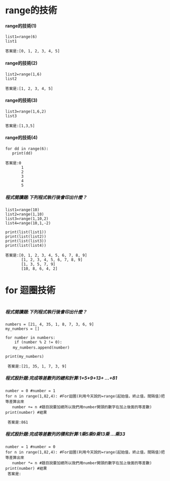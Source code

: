 

# range的技術
#### range的技術(1)
```
list1=range(6)
list1
```
```
答案是:[0, 1, 2, 3, 4, 5]
```
#### range的技術(2)
```
list2=range(1,6)
list2
```
```
答案是:[1, 2, 3, 4, 5]
```
#### range的技術(3)
```
list3=range(1,6,2)
list3
```
```
答案是:[1,3,5]
```
#### range的技術(4)
```
for dd in range(6):
   print(dd)
```
```
答案是:0
       1
       2
       3
       4
       5
```
##### 程式閱讀題:下列程式執行後會印出什麼？
```
list1=range(10)
list2=range(1,10)
list3=range(1,10,2)
list4=range(10,1,-2)

print(list(list1))
print(list(list2))
print(list(list3)) 
print(list(list4))  

```
```
答案是:[0, 1, 2, 3, 4, 5, 6, 7, 8, 9]
       [1, 2, 3, 4, 5, 6, 7, 8, 9]
       [1, 3, 5, 7, 9]
       [10, 8, 6, 4, 2]
```
# for 迴圈技術

```

```
##### 程式閱讀題:下列程式執行後會印出什麼？
```
numbers = [21, 4, 35, 1, 8, 7, 3, 6, 9]
my_numbers = []

for number in numbers:
    if (number % 2 != 0): 
　　my_numbers.append(number)

print(my_numbers)
```
```
 答案是:[21, 35, 1, 7, 3, 9]
```
##### 程式設計題:完成等差數列的總和計算:1+5+9+13+ ...+81
```
number = 0 #number = 1
for n in range(1,82,4): #For迴圈(利用今天說的=range(起始值，終止值，間隔值)把等差算出來
   number += n #題目說要加總所以我們用number開頭的數字在加上後面的等差數)
print(number) #結果
```
```
 答案是:861

```
##### 程式設計題:完成等差數列的積和計算:1乘5乘9乘13乘 ...乘33
```
number = 1 #number = 0
for n in range(1,82,4): #For迴圈(利用今天說的=range(起始值，終止值，間隔值)把等差算出來
   number *= n #題目說要加總所以我們用number開頭的數字在加上後面的等差數)
print(number) #結果
 答案是:
```
